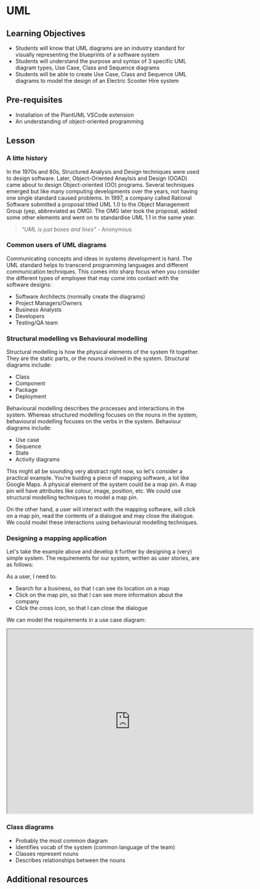 # UML

## Learning Objectives

- Students will know that UML diagrams are an industry standard for visually representing the blueprints of a software system
- Students will understand the purpose and syntax of 3 specific UML diagram types, Use Case, Class and Sequence diagrams
- Students will be able to create Use Case, Class and Sequence UML diagrams to model the design of an Electric Scooter Hire system

## Pre-requisites

- Installation of the PlantUML VSCode extension
- An understanding of object-oriented programming

## Lesson

### A litte history

In the 1970s and 80s, Structured Analysis and Design techniques were used to design software. Later, Object-Oriented Anaylsis and Design (OOAD) came about to design Object-oriented (OO) programs. Several techniques emerged but like many computing developments over the years, not having one single standard caused problems. In 1997, a company called Rational Software submitted a proposal titled UML 1.0 to the Object Management Group (yep, abbreviated as OMG). The OMG later took the proposal, added some other elements and went on to standardise UML 1.1 in the same year.

> _"UML is just boxes and lines"_ - Anonymous

### Common users of UML diagrams

Communicating concepts and ideas in systems development is hard. The UML standard helps to transcend programming languages and different communication techniques. This comes into sharp focus when you consider the different types of employee that may come into contact with the software designs:

- Software Architects (normally create the diagrams)
- Project Managers/Owners
- Business Analysts
- Developers
- Testing/QA team

### Structural modelling vs Behavioural modelling

Structural modelling is how the physical elements of the system fit together. They are the static parts, or the nouns involved in the system. Structural diagrams include:

- Class
- Component
- Package
- Deployment

Behavioural modelling describes the processes and interactions in the system. Whereas structured modelling focuses on the nouns in the system, behavioural modelling focuses on the verbs in the system. Behaviour diagrams include:

- Use case
- Sequence
- State
- Activity diagrams

This might all be sounding very abstract right now, so let's consider a practical example. You're buiding a piece of mapping software, a lot like Google Maps. A physical element of the system could be a map pin. A map pin will have attributes like colour, image, position, etc. We could use structural modelling techniques to model a map pin.

On the other hand, a user will interact with the mapping software, will click on a map pin, read the contents of a dialogue and may close the dialogue. We could model these interactions using behavioural modelling techniques.

### Designing a mapping application

Let's take the example above and develop it further by designing a (very) simple system. The requirements for our system, written as user stories, are as follows:

As a user, I need to:

- Search for a business, so that I can see its location on a map
- Click on the map pin, so that I can see more information about the company
- Click the cross icon, so that I can close the dialogue

We can model the requirements in a use case diagram:

<iframe src="https://drive.google.com/file/d/17wvyGWqU_bPEnRNM0kjtNW4FrR8sfKY1/preview" width="640" height="480"></iframe>

### Class diagrams

- Probably the most common diagram
- Identifies vocab of the system (common language of the team)
- Classes represent nouns
- Describes relationships between the nouns

## Additional resources
